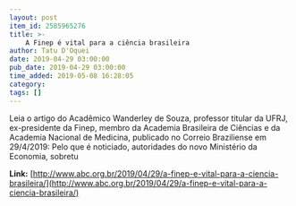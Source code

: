 ```yaml
---
layout: post
item_id: 2585965276
title: >-
    A Finep é vital para a ciência brasileira
author: Tatu D'Oquei
date: 2019-04-29 03:00:00
pub_date: 2019-04-29 03:00:00
time_added: 2019-05-08 16:28:05
category: 
tags: []
---
```


Leia o artigo do Acadêmico Wanderley de Souza, professor titular da UFRJ, ex-presidente da Finep, membro da Academia Brasileira de Ciências e da Academia Nacional de Medicina, publicado no Correio Braziliense em 29/4/2019: Pelo que é noticiado, autoridades do novo Ministério da Economia, sobretu

**Link:** [http://www.abc.org.br/2019/04/29/a-finep-e-vital-para-a-ciencia-brasileira/](http://www.abc.org.br/2019/04/29/a-finep-e-vital-para-a-ciencia-brasileira/)

